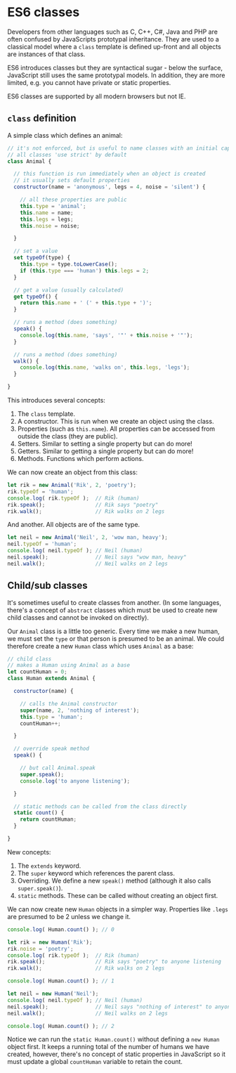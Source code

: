 # ES6 classes

Developers from other languages such as C, C++, C#, Java and PHP are often confused by JavaScripts prototypal inheritance. They are used to a classical model where a `class` template is defined up-front and all objects are instances of that class.

ES6 introduces classes but they are syntactical sugar - below the surface, JavaScript still uses the same prototypal models. In addition, they are more limited, e.g. you cannot have private or static properties.

ES6 classes are supported by all modern browsers but not IE.


## `class` definition
A simple class which defines an animal:

```javascript
// it's not enforced, but is useful to name classes with an initial capital
// all classes 'use strict' by default
class Animal {

  // this function is run immediately when an object is created
  // it usually sets default properties
  constructor(name = 'anonymous', legs = 4, noise = 'silent') {

    // all these properties are public
    this.type = 'animal';
    this.name = name;
    this.legs = legs;
    this.noise = noise;

  }

  // set a value
  set typeOf(type) {
    this.type = type.toLowerCase();
    if (this.type === 'human') this.legs = 2;
  }

  // get a value (usually calculated)
  get typeOf() {
    return this.name + ' (' + this.type + ')';
  }

  // runs a method (does something)
  speak() {
    console.log(this.name, 'says', '"' + this.noise + '"');
  }

  // runs a method (does something)
  walk() {
    console.log(this.name, 'walks on', this.legs, 'legs');
  }

}
```

This introduces several concepts:

1. The `class` template.
1. A constructor. This is run when we create an object using the class.
1. Properties (such as `this.name`). All properties can be accessed from outside the class (they are public).
1. Setters. Similar to setting a single property but can do more!
1. Getters. Similar to getting a single property but can do more!
1. Methods. Functions which perform actions.


We can now create an object from this class:

```javascript
let rik = new Animal('Rik', 2, 'poetry');
rik.typeOf = 'human';
console.log( rik.typeOf );  // Rik (human)
rik.speak();                // Rik says "poetry"
rik.walk();                 // Rik walks on 2 legs
```

And another. All objects are of the same type.

```javascript
let neil = new Animal('Neil', 2, 'wow man, heavy');
neil.typeOf = 'human';
console.log( neil.typeOf ); // Neil (human)
neil.speak();               // Neil says "wow man, heavy"
neil.walk();                // Neil walks on 2 legs
```


## Child/sub classes
It's sometimes useful to create classes from another. (In some languages, there's a concept of `abstract` classes which must be used to create new child classes and cannot be invoked on directly).

Our `Animal` class is a little too generic. Every time we make a new human, we must set the `type` or that person is presumed to be an animal. We could therefore create a new `Human` class which uses `Animal` as a base:

```javascript
// child class
// makes a Human using Animal as a base
let countHuman = 0;
class Human extends Animal {

  constructor(name) {

    // calls the Animal constructor
    super(name, 2, 'nothing of interest');
    this.type = 'human';
    countHuman++;

  }

  // override speak method
  speak() {

    // but call Animal.speak
    super.speak();
    console.log('to anyone listening');

  }

  // static methods can be called from the class directly
  static count() {
    return countHuman;
  }

}
```

New concepts:

1. The `extends` keyword.
1. The `super` keyword which references the parent class.
1. Overriding. We define a new `speak()` method (although it also calls `super.speak()`).
1. `static` methods. These can be called without creating an object first.


We can now create new `Human` objects in a simpler way. Properties like `.legs` are presumed to be 2 unless we change it.

```javascript
console.log( Human.count() ); // 0

let rik = new Human('Rik');
rik.noise = 'poetry';
console.log( rik.typeOf );  // Rik (human)
rik.speak();                // Rik says "poetry" to anyone listening
rik.walk();                 // Rik walks on 2 legs

console.log( Human.count() ); // 1

let neil = new Human('Neil');
console.log( neil.typeOf ); // Neil (human)
neil.speak();               // Neil says "nothing of interest" to anyone listening
neil.walk();                // Neil walks on 2 legs

console.log( Human.count() ); // 2
```

Notice we can run the `static Human.count()` without defining a `new Human` object first. It keeps a running total of the number of humans we have created, however, there's no concept of static properties in JavaScript so it must update a global `countHuman` variable to retain the count.
